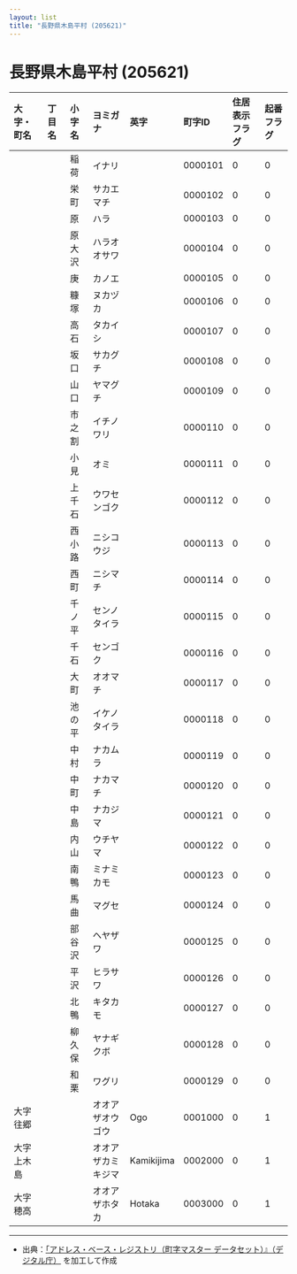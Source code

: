```yaml
---
layout: list
title: "長野県木島平村 (205621)"
---
```


# 長野県木島平村 (205621)

| 大字・町名 | 丁目名 | 小字名 | ヨミガナ | 英字 | 町字ID | 住居表示フラグ | 起番フラグ |
|:---|:---|:---|:---|:---|:---|:---|:---|
|  |  | 稲荷 | イナリ |  | 0000101 | 0 | 0 |
|  |  | 栄町 | サカエマチ |  | 0000102 | 0 | 0 |
|  |  | 原 | ハラ |  | 0000103 | 0 | 0 |
|  |  | 原大沢 | ハラオオサワ |  | 0000104 | 0 | 0 |
|  |  | 庚 | カノエ |  | 0000105 | 0 | 0 |
|  |  | 糠塚 | ヌカヅカ |  | 0000106 | 0 | 0 |
|  |  | 高石 | タカイシ |  | 0000107 | 0 | 0 |
|  |  | 坂口 | サカグチ |  | 0000108 | 0 | 0 |
|  |  | 山口 | ヤマグチ |  | 0000109 | 0 | 0 |
|  |  | 市之割 | イチノワリ |  | 0000110 | 0 | 0 |
|  |  | 小見 | オミ |  | 0000111 | 0 | 0 |
|  |  | 上千石 | ウワセンゴク |  | 0000112 | 0 | 0 |
|  |  | 西小路 | ニシコウジ |  | 0000113 | 0 | 0 |
|  |  | 西町 | ニシマチ |  | 0000114 | 0 | 0 |
|  |  | 千ノ平 | センノタイラ |  | 0000115 | 0 | 0 |
|  |  | 千石 | センゴク |  | 0000116 | 0 | 0 |
|  |  | 大町 | オオマチ |  | 0000117 | 0 | 0 |
|  |  | 池の平 | イケノタイラ |  | 0000118 | 0 | 0 |
|  |  | 中村 | ナカムラ |  | 0000119 | 0 | 0 |
|  |  | 中町 | ナカマチ |  | 0000120 | 0 | 0 |
|  |  | 中島 | ナカジマ |  | 0000121 | 0 | 0 |
|  |  | 内山 | ウチヤマ |  | 0000122 | 0 | 0 |
|  |  | 南鴨 | ミナミカモ |  | 0000123 | 0 | 0 |
|  |  | 馬曲 | マグセ |  | 0000124 | 0 | 0 |
|  |  | 部谷沢 | ヘヤザワ |  | 0000125 | 0 | 0 |
|  |  | 平沢 | ヒラサワ |  | 0000126 | 0 | 0 |
|  |  | 北鴨 | キタカモ |  | 0000127 | 0 | 0 |
|  |  | 柳久保 | ヤナギクボ |  | 0000128 | 0 | 0 |
|  |  | 和栗 | ワグリ |  | 0000129 | 0 | 0 |
| 大字往郷 |  |  | オオアザオウゴウ | Ogo | 0001000 | 0 | 1 |
| 大字上木島 |  |  | オオアザカミキジマ | Kamikijima | 0002000 | 0 | 1 |
| 大字穂高 |  |  | オオアザホタカ | Hotaka | 0003000 | 0 | 1 |

---

- 出典：[「アドレス・ベース・レジストリ（町字マスター データセット）』（デジタル庁）](https://www.digital.go.jp/policies/base_registry_address/) を加工して作成